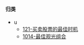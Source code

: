 

#### 归类

* u
  * [121-买卖股票的最佳时机]([https://github.com/squcir/leetcode/tree/master/121-%E4%B9%B0%E5%8D%96%E8%82%A1%E7%A5%A8%E7%9A%84%E6%9C%80%E4%BD%B3%E6%97%B6%E6%9C%BA](https://github.com/squcir/leetcode/tree/master/121-买卖股票的最佳时机))
  * [1014-最佳观光组合]([https://github.com/squcir/leetcode/tree/master/1014-%E6%9C%80%E4%BD%B3%E8%A7%82%E5%85%89%E7%BB%84%E5%90%88](https://github.com/squcir/leetcode/tree/master/1014-最佳观光组合))

